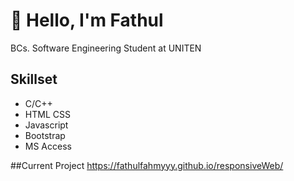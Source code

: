 # 👋 Hello, I'm Fathul
BCs. Software Engineering Student at UNITEN

## Skillset

* C/C++
* HTML CSS
* Javascript
* Bootstrap
* MS Access

##Current Project
https://fathulfahmyyy.github.io/responsiveWeb/
